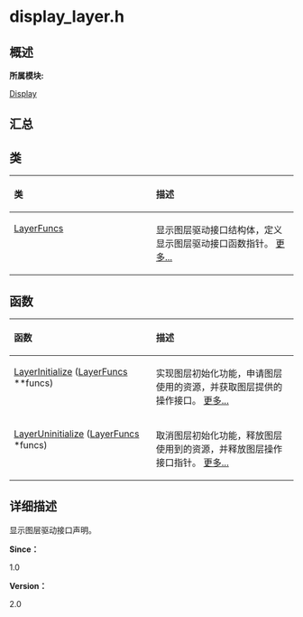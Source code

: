 # display\_layer.h<a name="ZH-CN_TOPIC_0000001290561132"></a>

## **概述**<a name="section691922589083931"></a>

**所属模块:**

[Display](_display.md)

## **汇总**<a name="section406589648083931"></a>

## 类<a name="nested-classes"></a>

<a name="table1291471051083931"></a>
<table><thead align="left"><tr id="row1017908096083931"><th class="cellrowborder" valign="top" width="50%" id="mcps1.1.3.1.1"><p id="p1167774215083931"><a name="p1167774215083931"></a><a name="p1167774215083931"></a>类</p>
</th>
<th class="cellrowborder" valign="top" width="50%" id="mcps1.1.3.1.2"><p id="p1572179191083931"><a name="p1572179191083931"></a><a name="p1572179191083931"></a>描述</p>
</th>
</tr>
</thead>
<tbody><tr id="row1978962777083931"><td class="cellrowborder" valign="top" width="50%" headers="mcps1.1.3.1.1 "><p id="p625524131083931"><a name="p625524131083931"></a><a name="p625524131083931"></a><a href="_layer_funcs.md">LayerFuncs</a></p>
</td>
<td class="cellrowborder" valign="top" width="50%" headers="mcps1.1.3.1.2 "><p id="p622389141083931"><a name="p622389141083931"></a><a name="p622389141083931"></a>显示图层驱动接口结构体，定义显示图层驱动接口函数指针。 <a href="_layer_funcs.md">更多...</a></p>
</td>
</tr>
</tbody>
</table>

## 函数<a name="func-members"></a>

<a name="table1339436647083931"></a>
<table><thead align="left"><tr id="row322563820083931"><th class="cellrowborder" valign="top" width="50%" id="mcps1.1.3.1.1"><p id="p1876795349083931"><a name="p1876795349083931"></a><a name="p1876795349083931"></a>函数</p>
</th>
<th class="cellrowborder" valign="top" width="50%" id="mcps1.1.3.1.2"><p id="p565999150083931"><a name="p565999150083931"></a><a name="p565999150083931"></a>描述</p>
</th>
</tr>
</thead>
<tbody><tr id="row1744970053083931"><td class="cellrowborder" valign="top" width="50%" headers="mcps1.1.3.1.1 "><p id="p1806116721083931"><a name="p1806116721083931"></a><a name="p1806116721083931"></a><a href="_display.md#ga061e587306a5d0367ff228d64434c05d">LayerInitialize</a> (<a href="_layer_funcs.md">LayerFuncs</a> **funcs)</p>
</td>
<td class="cellrowborder" valign="top" width="50%" headers="mcps1.1.3.1.2 "><p id="p1093154848083931"><a name="p1093154848083931"></a><a name="p1093154848083931"></a>实现图层初始化功能，申请图层使用的资源，并获取图层提供的操作接口。 <a href="_display.md#ga061e587306a5d0367ff228d64434c05d">更多...</a></p>
</td>
</tr>
<tr id="row1031205702083931"><td class="cellrowborder" valign="top" width="50%" headers="mcps1.1.3.1.1 "><p id="p130108481083931"><a name="p130108481083931"></a><a name="p130108481083931"></a><a href="_display.md#ga4e32b1a65cf243a9ac015b632a4eea0b">LayerUninitialize</a> (<a href="_layer_funcs.md">LayerFuncs</a> *funcs)</p>
</td>
<td class="cellrowborder" valign="top" width="50%" headers="mcps1.1.3.1.2 "><p id="p1854469853083931"><a name="p1854469853083931"></a><a name="p1854469853083931"></a>取消图层初始化功能，释放图层使用到的资源，并释放图层操作接口指针。 <a href="_display.md#ga4e32b1a65cf243a9ac015b632a4eea0b">更多...</a></p>
</td>
</tr>
</tbody>
</table>

## **详细描述**<a name="section420653158083931"></a>

显示图层驱动接口声明。

**Since：**

1.0

**Version：**

2.0

